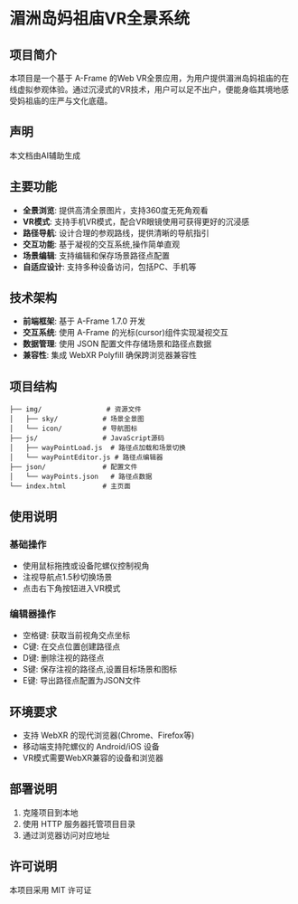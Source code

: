 # 湄洲岛妈祖庙VR全景系统

## 项目简介
本项目是一个基于 A-Frame 的Web VR全景应用，为用户提供湄洲岛妈祖庙的在线虚拟参观体验。通过沉浸式的VR技术，用户可以足不出户，便能身临其境地感受妈祖庙的庄严与文化底蕴。

## 声明
本文档由AI辅助生成

## 主要功能
- **全景浏览**: 提供高清全景图片，支持360度无死角观看
- **VR模式**: 支持手机VR模式，配合VR眼镜使用可获得更好的沉浸感 
- **路径导航**: 设计合理的参观路线，提供清晰的导航指引
- **交互功能**: 基于凝视的交互系统,操作简单直观
- **场景编辑**: 支持编辑和保存场景路径点配置
- **自适应设计**: 支持多种设备访问，包括PC、手机等

## 技术架构
- **前端框架**: 基于 A-Frame 1.7.0 开发
- **交互系统**: 使用 A-Frame 的光标(cursor)组件实现凝视交互
- **数据管理**: 使用 JSON 配置文件存储场景和路径点数据
- **兼容性**: 集成 WebXR Polyfill 确保跨浏览器兼容性

## 项目结构
```
├── img/                # 资源文件
│   ├── sky/           # 场景全景图 
│   └── icon/          # 导航图标
├── js/                # JavaScript源码
│   ├── wayPointLoad.js  # 路径点加载和场景切换
│   └── wayPointEditor.js # 路径点编辑器
├── json/              # 配置文件
│   └── wayPoints.json   # 路径点数据
└── index.html         # 主页面
```

## 使用说明
### 基础操作
- 使用鼠标拖拽或设备陀螺仪控制视角 
- 注视导航点1.5秒切换场景
- 点击右下角按钮进入VR模式

### 编辑器操作
- 空格键: 获取当前视角交点坐标
- C键: 在交点位置创建路径点
- D键: 删除注视的路径点
- S键: 保存注视的路径点,设置目标场景和图标
- E键: 导出路径点配置为JSON文件

## 环境要求
- 支持 WebXR 的现代浏览器(Chrome、Firefox等)
- 移动端支持陀螺仪的 Android/iOS 设备
- VR模式需要WebXR兼容的设备和浏览器

## 部署说明
1. 克隆项目到本地
2. 使用 HTTP 服务器托管项目目录
3. 通过浏览器访问对应地址

## 许可说明
本项目采用 MIT 许可证


